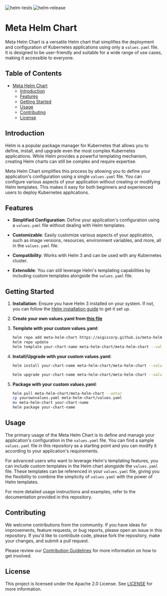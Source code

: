 ![helm-tests](https://github.com/AigisCorp/meta-helm-chart/actions/workflows/helm-test-lint.yaml/badge.svg)
![helm-release](https://github.com/AigisCorp/meta-helm-chart/actions/workflows/helm-releaser.yaml/badge.svg)

# Meta Helm Chart

Meta Helm Chart is a versatile Helm chart that simplifies the deployment and configuration of Kubernetes applications using only a `values.yaml` file. It is designed to be user-friendly and suitable for a wide range of use cases, making it accessible to everyone.

## Table of Contents

- [Meta Helm Chart](#meta-helm-chart)
  - [Introduction](#introduction)
  - [Features](#features)
  - [Getting Started](#getting-started)
  - [Usage](#usage)
  - [Contributing](#contributing)
  - [License](#license)

## Introduction

Helm is a popular package manager for Kubernetes that allows you to define, install, and upgrade even the most complex Kubernetes applications. While Helm provides a powerful templating mechanism, creating Helm charts can still be complex and require expertise.

Meta Helm Chart simplifies this process by allowing you to define your application's configuration using a single `values.yaml` file. You can configure various aspects of your application without creating or modifying Helm templates. This makes it easy for both beginners and experienced users to deploy Kubernetes applications.

## Features

- **Simplified Configuration**: Define your application's configuration using a `values.yaml` file without dealing with Helm templates.

- **Customizable**: Easily customize various aspects of your application, such as image versions, resources, environment variables, and more, all in the `values.yaml` file.

- **Compatibility**: Works with Helm 3 and can be used with any Kubernetes cluster.

- **Extensible**: You can still leverage Helm's templating capabilities by including custom templates alongside the `values.yaml` file.

## Getting Started

1. **Installation**: Ensure you have Helm 3 installed on your system. If not, you can follow the [Helm installation guide](https://helm.sh/docs/intro/install/) to get it set up.

2. **Create your own values.yaml from [this file](example/values.yaml)**

3. **Template with your custom values.yaml**:

   ```bash
   helm repo add meta-helm-chart https://aigiscorp.github.io/meta-helm-chart/
   helm repo update
   helm template your-chart-name meta-helm-chart/meta-helm-chart --values yourownvalues.yaml
   ```

4. **Install/Upgrade with your custom values.yaml**:

   ```bash
   helm install your-chart-name meta-helm-chart/meta-helm-chart --values yourownvalues.yaml
   ```

   ```bash
   helm upgrade your-chart-name meta-helm-chart/meta-helm-chart --values yourownvalues.yaml
   ```

4. **Package with your custom values.yaml**:

   ```bash
   helm pull meta-helm-chart/meta-helm-chart --untar
   cp yourownvalues.yaml meta-helm-chart/values.yaml
   mv meta-helm-chart your-chart-name
   helm package your-chart-name
   ```

## Usage

The primary usage of the Meta Helm Chart is to define and manage your application's configuration in the `values.yaml` file. You can find a sample `values.yaml` file in this repository as a starting point and you can modify it according to your application's requirements.

For advanced users who want to leverage Helm's templating features, you can include custom templates in the Helm chart alongside the `values.yaml` file. These templates can be referenced in your `values.yaml` file, giving you the flexibility to combine the simplicity of `values.yaml` with the power of Helm templates.

For more detailed usage instructions and examples, refer to the documentation provided in this repository.

## Contributing

We welcome contributions from the community. If you have ideas for improvements, feature requests, or bug reports, please open an issue in this repository. If you'd like to contribute code, please fork the repository, make your changes, and submit a pull request.

Please review our [Contribution Guidelines](CONTRIBUTING) for more information on how to get involved.

## License

This project is licensed under the Apache 2.0 License. See [LICENSE](LICENSE) for more information.
